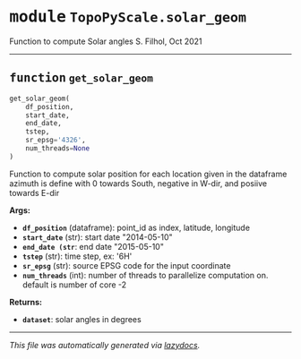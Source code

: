 <!-- markdownlint-disable -->

# <kbd>module</kbd> `TopoPyScale.solar_geom`
Function to compute Solar angles S. Filhol, Oct 2021 


---

## <kbd>function</kbd> `get_solar_geom`

```python
get_solar_geom(
    df_position,
    start_date,
    end_date,
    tstep,
    sr_epsg='4326',
    num_threads=None
)
```

Function to compute solar position for each location given in the dataframe azimuth is define with 0 towards South, negative in W-dir, and posiive towards E-dir 



**Args:**
 
 - <b>`df_position`</b> (dataframe):  point_id as index, latitude, longitude 
 - <b>`start_date`</b> (str):  start date  "2014-05-10" 
 - <b>`end_date (str`</b>:  end date   "2015-05-10" 
 - <b>`tstep`</b> (str):  time step, ex: '6H' 
 - <b>`sr_epsg`</b> (str):  source EPSG code for the input coordinate 
 - <b>`num_threads`</b> (int):  number of threads to parallelize computation on. default is number of core -2 



**Returns:**
 
 - <b>`dataset`</b>:  solar angles in degrees 




---

_This file was automatically generated via [lazydocs](https://github.com/ml-tooling/lazydocs)._
